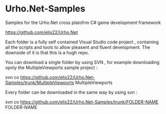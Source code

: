 # Urho.Net-Samples

Samples for the Urho.Net cross platofrm C# game development framework 

https://github.com/elix22/Urho.Net


Each folder is a fully self contained Visual Studio code project , containing all the scripts and tools to allow pleasent and fluent development.
  The downside of it is that this is a hugh repo.

You can download a single folder by using SVN , for example downloading opnly the MultipleViewports sample project :

svn co https://github.com/elix22/Urho.Net-Samples/trunk/MultipleViewports  MultipleViewports

Every folder can be downloaded in the same way by using svn :

svn co https://github.com/elix22/Urho.Net-Samples/trunk/FOLDER-NAME  FOLDER-NAME
